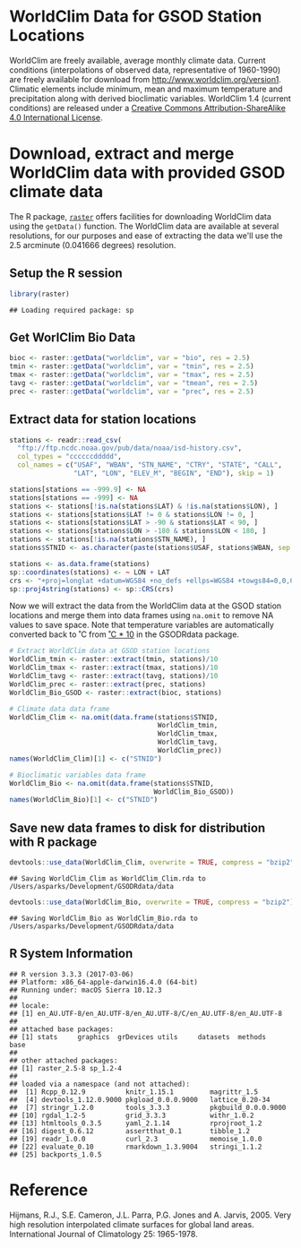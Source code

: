 WorldClim Data for GSOD Station Locations
================

WorldClim are freely available, average monthly climate data. Current conditions (interpolations of observed data, representative of 1960-1990) are freely available for download from <http://www.worldclim.org/version1>. Climatic elements include minimum, mean and maximum temperature and precipitation along with derived bioclimatic variables. WorldClim 1.4 (current conditions) are released under a [Creative Commons Attribution-ShareAlike 4.0 International License](http://creativecommons.org/licenses/by-sa/4.0/).

Download, extract and merge WorldClim data with provided GSOD climate data
==========================================================================

The R package, [`raster`](https://cran.r-project.org/package=raster) offers facilities for downloading WorldClim data using the `getData()` function. The WorldClim data are available at several resolutions, for our purposes and ease of extracting the data we'll use the 2.5 arcminute (0.041666 degrees) resolution.

Setup the R session
-------------------

``` r
library(raster)
```

    ## Loading required package: sp

Get WorlClim Bio Data
---------------------

``` r
bioc <- raster::getData("worldclim", var = "bio", res = 2.5)
tmin <- raster::getData("worldclim", var = "tmin", res = 2.5)
tmax <- raster::getData("worldclim", var = "tmax", res = 2.5)
tavg <- raster::getData("worldclim", var = "tmean", res = 2.5)
prec <- raster::getData("worldclim", var = "prec", res = 2.5)
```

Extract data for station locations
----------------------------------

``` r
stations <- readr::read_csv(
  "ftp://ftp.ncdc.noaa.gov/pub/data/noaa/isd-history.csv",
  col_types = "ccccccddddd",
  col_names = c("USAF", "WBAN", "STN_NAME", "CTRY", "STATE", "CALL",
                "LAT", "LON", "ELEV_M", "BEGIN", "END"), skip = 1)

stations[stations == -999.9] <- NA
stations[stations == -999] <- NA
stations <- stations[!is.na(stations$LAT) & !is.na(stations$LON), ]
stations <- stations[stations$LAT != 0 & stations$LON != 0, ]
stations <- stations[stations$LAT > -90 & stations$LAT < 90, ]
stations <- stations[stations$LON > -180 & stations$LON < 180, ]
stations <- stations[!is.na(stations$STN_NAME), ]
stations$STNID <- as.character(paste(stations$USAF, stations$WBAN, sep = "-"))

stations <- as.data.frame(stations)
sp::coordinates(stations) <- ~ LON + LAT
crs <- "+proj=longlat +datum=WGS84 +no_defs +ellps=WGS84 +towgs84=0,0,0"
sp::proj4string(stations) <- sp::CRS(crs)
```

Now we will extract the data from the WorldClim data at the GSOD station locations and merge them into data frames using `na.omit` to remove NA values to save space. Note that temperature variables are automatically converted back to ˚C from [˚C \* 10](http://www.worldclim.org/current) in the GSODRdata package.

``` r
# Extract WorldClim data at GSOD station locations
WorldClim_tmin <- raster::extract(tmin, stations)/10
WorldClim_tmax <- raster::extract(tmax, stations)/10
WorldClim_tavg <- raster::extract(tavg, stations)/10
WorldClim_prec <- raster::extract(prec, stations)
WorldClim_Bio_GSOD <- raster::extract(bioc, stations)

# Climate data data frame
WorldClim_Clim <- na.omit(data.frame(stations$STNID,
                                     WorldClim_tmin,
                                     WorldClim_tmax,
                                     WorldClim_tavg,
                                     WorldClim_prec))
names(WorldClim_Clim)[1] <- c("STNID")

# Bioclimatic variables data frame
WorldClim_Bio <- na.omit(data.frame(stations$STNID,
                                    WorldClim_Bio_GSOD))
names(WorldClim_Bio)[1] <- c("STNID")
```

Save new data frames to disk for distribution with R package
------------------------------------------------------------

``` r
devtools::use_data(WorldClim_Clim, overwrite = TRUE, compress = "bzip2")
```

    ## Saving WorldClim_Clim as WorldClim_Clim.rda to /Users/asparks/Development/GSODRdata/data

``` r
devtools::use_data(WorldClim_Bio, overwrite = TRUE, compress = "bzip2")
```

    ## Saving WorldClim_Bio as WorldClim_Bio.rda to /Users/asparks/Development/GSODRdata/data

R System Information
--------------------

    ## R version 3.3.3 (2017-03-06)
    ## Platform: x86_64-apple-darwin16.4.0 (64-bit)
    ## Running under: macOS Sierra 10.12.3
    ## 
    ## locale:
    ## [1] en_AU.UTF-8/en_AU.UTF-8/en_AU.UTF-8/C/en_AU.UTF-8/en_AU.UTF-8
    ## 
    ## attached base packages:
    ## [1] stats     graphics  grDevices utils     datasets  methods   base     
    ## 
    ## other attached packages:
    ## [1] raster_2.5-8 sp_1.2-4    
    ## 
    ## loaded via a namespace (and not attached):
    ##  [1] Rcpp_0.12.9          knitr_1.15.1         magrittr_1.5        
    ##  [4] devtools_1.12.0.9000 pkgload_0.0.0.9000   lattice_0.20-34     
    ##  [7] stringr_1.2.0        tools_3.3.3          pkgbuild_0.0.0.9000 
    ## [10] rgdal_1.2-5          grid_3.3.3           withr_1.0.2         
    ## [13] htmltools_0.3.5      yaml_2.1.14          rprojroot_1.2       
    ## [16] digest_0.6.12        assertthat_0.1       tibble_1.2          
    ## [19] readr_1.0.0          curl_2.3             memoise_1.0.0       
    ## [22] evaluate_0.10        rmarkdown_1.3.9004   stringi_1.1.2       
    ## [25] backports_1.0.5

Reference
=========

Hijmans, R.J., S.E. Cameron, J.L. Parra, P.G. Jones and A. Jarvis, 2005. Very high resolution interpolated climate surfaces for global land areas. International Journal of Climatology 25: 1965-1978.
